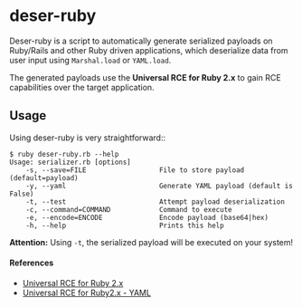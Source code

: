# deser-ruby

Deser-ruby is a script to automatically generate serialized payloads on Ruby/Rails and other Ruby driven applications, which deserialize data from user input using `Marshal.load` or `YAML.load`.

The generated payloads use the **Universal RCE for Ruby 2.x** to gain RCE capabilities over the target application.

## Usage

Using deser-ruby is very straightforward::

```
$ ruby deser-ruby.rb --help
Usage: serializer.rb [options]
    -s, --save=FILE                  File to store payload (default=payload)
    -y, --yaml                       Generate YAML payload (default is False)
    -t, --test                       Attempt payload deserialization
    -c, --command=COMMAND            Command to execute
    -e, --encode=ENCODE              Encode payload (base64|hex)
    -h, --help                       Prints this help
```

**Attention:** Using `-t`, the serialized payload will be executed on your system!

#### References

* [Universal RCE for Ruby 2.x](https://www.elttam.com/blog/ruby-deserialization/)
* [Universal RCE for Ruby2.x - YAML](https://staaldraad.github.io/post/2019-03-02-universal-rce-ruby-yaml-load/)